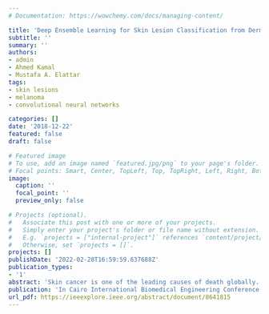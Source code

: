 ```yaml
---
# Documentation: https://wowchemy.com/docs/managing-content/

title: 'Deep Ensemble Learning for Skin Lesion Classification from Dermoscopic Images'
subtitle: ''
summary: ''
authors:
- admin
- Ahmed Kamal
- Mustafa A. Elattar
tags:
- skin lesions
- melanoma
- convolutional neural networks

categories: []
date: '2018-12-22'
featured: false
draft: false

# Featured image
# To use, add an image named `featured.jpg/png` to your page's folder.
# Focal points: Smart, Center, TopLeft, Top, TopRight, Left, Right, BottomLeft, Bottom, BottomRight.
image:
  caption: ''
  focal_point: ''
  preview_only: false

# Projects (optional).
#   Associate this post with one or more of your projects.
#   Simply enter your project's folder or file name without extension.
#   E.g. `projects = ["internal-project"]` references `content/project/deep-learning/index.md`.
#   Otherwise, set `projects = []`.
projects: []
publishDate: '2022-02-28T16:59:59.637688Z'
publication_types:
- '1'
abstract: 'Skin cancer is one of the leading causes of death globally. Early diagnosis of skin lesion significantly increases the prevalence of recovery. Automatic classification of the skin lesion is a challenging task to provide clinicians with the ability to differentiate between different kind of lesion categories and recommend the suitable treatment. Recently, Deep Convolutional Neural Networks have achieved tremendous success in many machine learning applications and have shown an outstanding performance in various computer-assisted diagnosis applications. Our goal is to develop an automated framework that efficiently performs a reliable automatic lesion classification to seven skin lesion types. In this work, we propose a deep neural network-based framework that follows an ensemble approach by combining ResNet-50 and Inception V3 architectures to classify the seven different skin lesion types. Experimental validation results have achieved accurate classification with an assuring validation accuracy up to 0.899.'
publication: 'In Cairo International Biomedical Engineering Conference (CIBEC)'
url_pdf: https://ieeexplore.ieee.org/abstract/document/8641815
---
```


